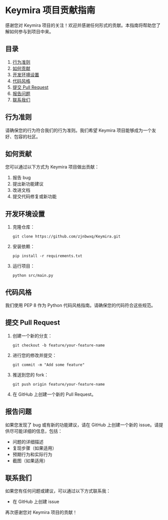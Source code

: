 # Keymira 项目贡献指南

感谢您对 Keymira 项目的关注！欢迎并感谢任何形式的贡献。本指南将帮助您了解如何参与到项目中来。

## 目录

1. [行为准则](#行为准则)
2. [如何贡献](#如何贡献)
3. [开发环境设置](#开发环境设置)
4. [代码风格](#代码风格)
5. [提交 Pull Request](#提交-pull-request)
6. [报告问题](#报告问题)
7. [联系我们](#联系我们)

## 行为准则

请确保您的行为符合我们的行为准则。我们希望 Keymira 项目能够成为一个友好、包容的社区。

## 如何贡献

您可以通过以下方式为 Keymira 项目做出贡献：

1. 报告 bug
2. 提出新功能建议
3. 改进文档
4. 提交代码修复或新功能

## 开发环境设置

1. 克隆仓库：
   ```
   git clone https://github.com/zjnbwxq/Keymira.git
   ```

2. 安装依赖：
   ```
   pip install -r requirements.txt
   ```

3. 运行项目：
   ```
   python src/main.py
   ```

## 代码风格

我们使用 PEP 8 作为 Python 代码风格指南。请确保您的代码符合这些规范。

## 提交 Pull Request

1. 创建一个新的分支：
   ```
   git checkout -b feature/your-feature-name
   ```

2. 进行您的修改并提交：
   ```
   git commit -m "Add some feature"
   ```

3. 推送到您的 fork：
   ```
   git push origin feature/your-feature-name
   ```

4. 在 GitHub 上创建一个新的 Pull Request。

## 报告问题

如果您发现了 bug 或有新的功能建议，请在 GitHub 上创建一个新的 issue。请提供尽可能详细的信息，包括：

- 问题的详细描述
- 复现步骤（如果适用）
- 预期行为和实际行为
- 截图（如果适用）

## 联系我们

如果您有任何问题或建议，可以通过以下方式联系我：

- 在 GitHub 上创建 issue

再次感谢您对 Keymira 项目的贡献！
